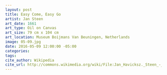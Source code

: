 ```yaml
---
layout: post
title: Easy Come, Easy Go
artist: Jan Steen
art_date: 1661
art_type: Oil on Canvas
art_size: 79 cm x 104 cm
art_location: Museum Boijmans Van Beuningen, Netherlands
image: 05-09.jpg
date: 2016-05-09 12:00:00 -05:00
categories:
tags:
cite_author: Wikipedia
cite_url: http://commons.wikimedia.org/wiki/File:Jan_Havicksz._Steen_-_Easy_come,_easy_go_-_Google_Art_Project.jpg
---
```

